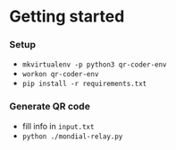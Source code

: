 # Getting started

### Setup

- `mkvirtualenv -p python3 qr-coder-env`
- `workon qr-coder-env`
- `pip install -r requirements.txt`

### Generate QR code

- fill info in `input.txt`
- `python ./mondial-relay.py`
